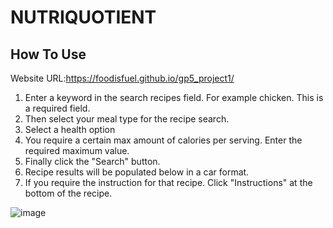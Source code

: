 # NUTRIQUOTIENT

## How To Use

Website URL:https://foodisfuel.github.io/gp5_project1/

1. Enter a keyword in the search recipes field.  For example chicken.  This is a required field.
2. Then select your meal type for the recipe search.
3. Select a health option
4. You require a certain max amount of calories per serving.  Enter the required maximum value.
5. Finally click the "Search" button.
6. Recipe results will be populated below in a car format.
7. If you require the instruction for that recipe.  Click "Instructions" at the bottom of the recipe.


![image](https://user-images.githubusercontent.com/78440638/120925070-573c1b00-c6b1-11eb-8a71-3c3ea9bcc9c3.png)

